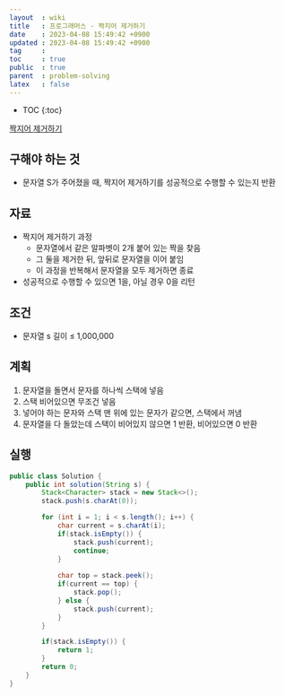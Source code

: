 ```yaml
---
layout  : wiki
title   : 프로그래머스 - 짝지어 제거하기
date    : 2023-04-08 15:49:42 +0900
updated : 2023-04-08 15:49:42 +0900
tag     : 
toc     : true
public  : true
parent  : problem-solving
latex   : false
---
```


* TOC
{:toc}

[짝지어 제거하기](https://school.programmers.co.kr/learn/courses/30/lessons/12973)

## 구해야 하는 것
- 문자열 S가 주어졌을 때, 짝지어 제거하기를 성공적으로 수행할 수 있는지 반환

## 자료
- 짝지어 제거하기 과정
  - 문자열에서 같은 알파벳이 2개 붙어 있는 짝을 찾음
  - 그 둘을 제거한 뒤, 앞뒤로 문자열을 이어 붙임
  - 이 과정을 반복해서 문자열을 모두 제거하면 종료
- 성공적으로 수행할 수 있으면 1을, 아닐 경우 0을 리턴

## 조건
- 문자열 s 길이 ≤ 1,000,000

## 계획
1. 문자열을 돌면서 문자를 하나씩 스택에 넣음
2. 스택 비어있으면 무조건 넣음
3. 넣어야 하는 문자와 스택 맨 위에 있는 문자가 같으면, 스택에서 꺼냄
4. 문자열을 다 돌았는데 스택이 비어있지 않으면 1 반환, 비어있으면 0 반환

## 실행
```java
public class Solution {
    public int solution(String s) {
        Stack<Character> stack = new Stack<>();
        stack.push(s.charAt(0));

        for (int i = 1; i < s.length(); i++) {
            char current = s.charAt(i);
            if(stack.isEmpty()) {
                stack.push(current);
                continue;
            }
            
            char top = stack.peek();
            if(current == top) {
                stack.pop();
            } else {
                stack.push(current);
            }
        }

        if(stack.isEmpty()) {
            return 1;
        }
        return 0;
    }
}
```
